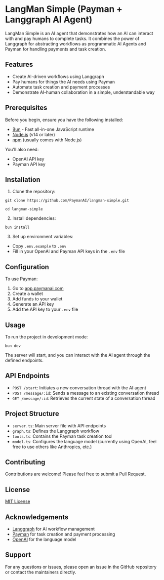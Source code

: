 # LangMan Simple (Payman + Langgraph AI Agent)

LangMan Simple is an AI agent that demonstrates how an AI can interact with and pay humans to complete tasks. It combines the power of Langgraph for abstracting workflows as programmatic AI Agents and Payman for handling payments and task creation.

## Features

- Create AI-driven workflows using Langgraph
- Pay humans for things the AI needs using Payman
- Automate task creation and payment processes
- Demonstrate AI-human collaboration in a simple, understandable way

## Prerequisites

Before you begin, ensure you have the following installed:

- [Bun](https://bun.sh/) - Fast all-in-one JavaScript runtime
- [Node.js](https://nodejs.org/) (v14 or later)
- [npm](https://www.npmjs.com/) (usually comes with Node.js)

You'll also need:

- OpenAI API key
- Payman API key

## Installation

1. Clone the repository:

```
git clone https://github.com/PaymanAI/langman-simple.git
```

```
cd langman-simple
```
 
 2. Install dependencies:

```
bun install
```

3. Set up environment variables:

- Copy `.env.example` to `.env`
- Fill in your OpenAI and Payman API keys in the `.env` file

## Configuration

To use Payman:

1. Go to [app.paymanai.com](https://app.paymanai.com)
2. Create a wallet
3. Add funds to your wallet
4. Generate an API key
5. Add the API key to your `.env` file

## Usage

To run the project in development mode:

```
bun dev
```

The server will start, and you can interact with the AI agent through the defined endpoints.

## API Endpoints

- `POST /start`: Initiates a new conversation thread with the AI agent
- `POST /message/:id`: Sends a message to an existing conversation thread
- `GET /message/:id`: Retrieves the current state of a conversation thread

## Project Structure

- `server.ts`: Main server file with API endpoints
- `graph.ts`: Defines the Langgraph workflow
- `tools.ts`: Contains the Payman task creation tool
- `model.ts`: Configures the language model (currently using OpenAI, feel free to use others like Anthropics, etc.)

## Contributing

Contributions are welcome! Please feel free to submit a Pull Request.

## License

[MIT License](LICENSE)

## Acknowledgements

- [Langgraph](https://github.com/langchain-ai/langgraph) for AI workflow management
- [Payman](https://paymanai.com) for task creation and payment processing
- [OpenAI](https://openai.com) for the language model

## Support

For any questions or issues, please open an issue in the GitHub repository or contact the maintainers directly.
